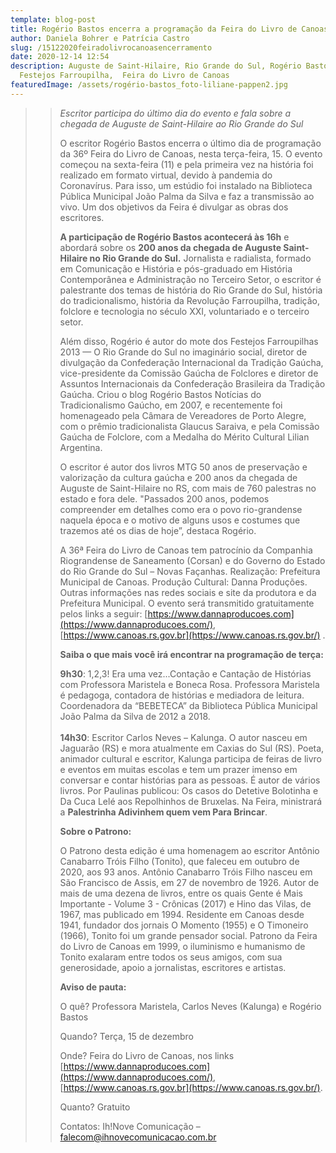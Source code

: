 ```yaml
---
template: blog-post
title: Rogério Bastos encerra a programação da Feira do Livro de Canoas
author: Daniela Bohrer e Patrícia Castro
slug: /15122020feiradolivrocanoasencerramento
date: 2020-12-14 12:54
description: Auguste de Saint-Hilaire, Rio Grande do Sul, Rogério Bastos,
  Festejos Farroupilha,  Feira do Livro de Canoas
featuredImage: /assets/rogério-bastos_foto-liliane-pappen2.jpg
---
```

> > *Escritor participa do último dia do evento e fala sobre a chegada de Auguste de Saint-Hilaire ao Rio Grande do Sul*
> >
> > O escritor Rogério Bastos encerra o último dia de programação da 36º Feira do Livro de Canoas, nesta terça-feira, 15. O evento começou na sexta-feira (11) e pela primeira vez na história foi realizado em formato virtual, devido à pandemia do Coronavírus. Para isso, um estúdio foi instalado na Biblioteca Pública Municipal João Palma da Silva e faz a transmissão ao vivo. Um dos objetivos da Feira é divulgar as obras dos escritores.
> >
> > **A participação de Rogério Bastos acontecerá às 16h** e abordará sobre os **200 anos da chegada de Auguste Saint-Hilaire no Rio Grande do Sul.** Jornalista e radialista, formado em Comunicação e História e pós-graduado em História Contemporânea e Administração no Terceiro Setor, o escritor é palestrante dos temas de história do Rio Grande do Sul, história do tradicionalismo, história da Revolução Farroupilha, tradição, folclore e tecnologia no século XXI, voluntariado e o terceiro setor.
> >
> > Além disso, Rogério é autor do mote dos Festejos Farroupilhas 2013 — O Rio Grande do Sul no imaginário social, diretor de divulgação da Confederação Internacional da Tradição Gaúcha, vice-presidente da Comissão Gaúcha de Folclores e diretor de Assuntos Internacionais da Confederação Brasileira da Tradição Gaúcha. Criou o blog Rogério Bastos Notícias do Tradicionalismo Gaúcho, em 2007, e recentemente foi homenageado pela Câmara de Vereadores de Porto Alegre, com o prêmio tradicionalista Glaucus Saraiva, e pela Comissão Gaúcha de Folclore, com a Medalha do Mérito Cultural Lilian Argentina.
> >
> > O escritor é autor dos livros MTG 50 anos de preservação e valorização da cultura gaúcha e 200 anos da chegada de Auguste de Saint-Hilaire no RS, com mais de 760 palestras no estado e fora dele. "Passados 200 anos, podemos compreender em detalhes como era o povo rio-grandense naquela época e o motivo de alguns usos e costumes que trazemos até os dias de hoje”, destaca Rogério.
> >
> > A 36ª Feira do Livro de Canoas tem patrocínio da Companhia Riograndense de Saneamento (Corsan) e do Governo do Estado do Rio Grande do Sul – Novas Façanhas. Realização: Prefeitura Municipal de Canoas. Produção Cultural: Danna Produções. Outras informações nas redes sociais e site da produtora e da Prefeitura Municipal. O evento será transmitido gratuitamente pelos links a seguir: [https://www.dannaproducoes.com](https://www.dannaproducoes.com/), [https://www.canoas.rs.gov.br](https://www.canoas.rs.gov.br/) .
> >
> > **Saiba o que mais você irá encontrar na programação de terça:**
> >
> > **9h30**: 1,2,3! Era uma vez...Contação e Cantação de Histórias com Professora Maristela e Boneca Rosa. Professora Maristela é pedagoga, contadora de histórias e mediadora de leitura. Coordenadora da “BEBETECA” da Biblioteca Pública Municipal João Palma da Silva de 2012 a 2018.\
> > \
> > **14h30**: Escritor Carlos Neves – Kalunga. O autor nasceu em Jaguarão (RS) e mora atualmente em Caxias do Sul (RS). Poeta, animador cultural e escritor, Kalunga participa de feiras de livro e eventos em muitas escolas e tem um prazer imenso em conversar e contar histórias para as pessoas. É autor de vários livros. Por Paulinas publicou: Os casos do Detetive Bolotinha e Da Cuca Lelé aos Repolhinhos de Bruxelas. Na Feira, ministrará a **Palestrinha Adivinhem quem vem Para Brincar**.
> >
> > **Sobre o Patrono:**
> >
> > O Patrono desta edição é uma homenagem ao escritor Antônio Canabarro Tróis Filho (Tonito), que faleceu em outubro de 2020, aos 93 anos. Antônio Canabarro Tróis Filho nasceu em São Francisco de Assis, em 27 de novembro de 1926. Autor de mais de uma dezena de livros, entre os quais Gente é Mais Importante - Volume 3 - Crônicas (2017) e Hino das Vilas, de 1967, mas publicado em 1994. Residente em Canoas desde 1941, fundador dos jornais O Momento (1955) e O Timoneiro (1966), Tonito foi um grande pensador social. Patrono da Feira do Livro de Canoas em 1999, o iluminismo e humanismo de Tonito exalaram entre todos os seus amigos, com sua generosidade, apoio a jornalistas, escritores e artistas.
> >
> >
> >
> > **Aviso de pauta:**
> >
> > O quê? Professora Maristela, Carlos Neves (Kalunga) e Rogério Bastos
> >
> > Quando? Terça, 15 de dezembro
> >
> > Onde? Feira do Livro de Canoas, nos links [https://www.dannaproducoes.com](https://www.dannaproducoes.com/), [https://www.canoas.rs.gov.br](https://www.canoas.rs.gov.br/).
> >
> > Quanto? Gratuito
> >
> > Contatos: Ih!Nove Comunicação – falecom@ihnovecomunicacao.com.br